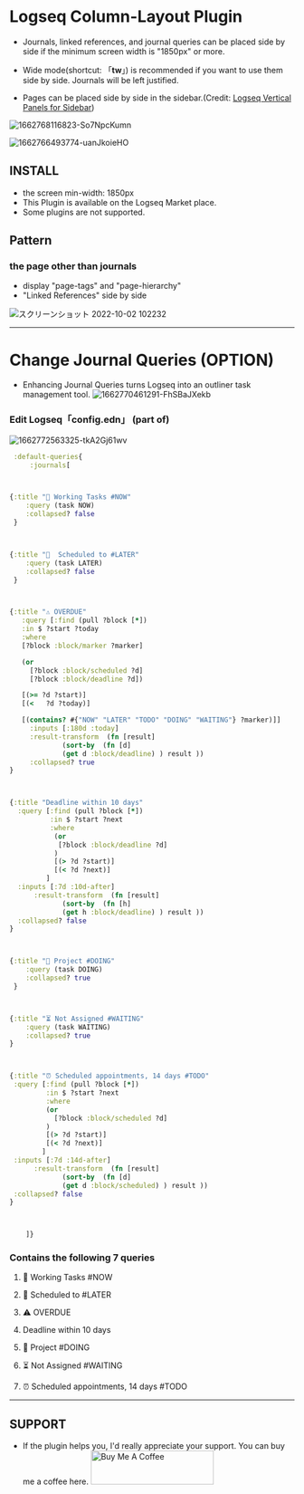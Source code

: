 # Logseq Column-Layout Plugin

 - Journals, linked references, and journal queries can be placed side by side if the minimum screen width is "1850px" or more.

 - Wide mode(shortcut: 「**tw**」) is recommended if you want to use them side by side. Journals will be left justified.

 - Pages can be placed side by side in the sidebar.(Credit: [Logseq Vertical Panels for Sidebar](https://github.com/r-hegde/logseq-vertical-panels))

![1662768116823-So7NpcKumn](https://user-images.githubusercontent.com/111847207/189483249-87505a6e-29f5-4ee5-91f7-961be542da16.png)

![1662766493774-uanJkoieHO](https://user-images.githubusercontent.com/111847207/189498997-5d6f791b-2a6b-45d7-bcb2-d09bee36d431.png)

## INSTALL
 - the screen min-width: 1850px
 - This Plugin is available on the Logseq Market place.
 - Some plugins are not supported.


## Pattern
 ### the page other than journals
 - display "page-tags" and "page-hierarchy" 
 - "Linked References" side by side

![スクリーンショット 2022-10-02 102232](https://user-images.githubusercontent.com/111847207/193434026-5595de15-2e40-42a2-95d4-ab0f1c2b55c3.png)

---

# Change Journal Queries (**OPTION**)
 - Enhancing Journal Queries turns Logseq into an outliner task management tool.
 ![1662770461291-FhSBaJXekb](https://user-images.githubusercontent.com/111847207/189484746-8364ad0c-98d2-4117-b321-b79d7c56052c.png)
### Edit Logseq「config.edn」 (part of)
![1662772563325-tkA2Gj61wv](https://user-images.githubusercontent.com/111847207/189498869-2b99016d-a2b3-44cc-80ed-f9e0cb123d78.png)


```clojure
 :default-queries{
	 :journals[



{:title "🔨 Working Tasks #NOW"
    :query (task NOW)
    :collapsed? false
 }



{:title "📅  Scheduled to #LATER"
    :query (task LATER)
    :collapsed? false
 }



{:title "⚠️ OVERDUE"
   :query [:find (pull ?block [*])
   :in $ ?start ?today
   :where
   [?block :block/marker ?marker]

   (or
     [?block :block/scheduled ?d]
     [?block :block/deadline ?d])

   [(>= ?d ?start)]
   [(<   ?d ?today)]

   [(contains? #{"NOW" "LATER" "TODO" "DOING" "WAITING"} ?marker)]]
     :inputs [:180d :today]
     :result-transform  (fn [result]
             (sort-by  (fn [d]
             (get d :block/deadline) ) result ))
     :collapsed? true
}



{:title "Deadline within 10 days"
  :query [:find (pull ?block [*])
          :in $ ?start ?next
          :where
           (or
            [?block :block/deadline ?d]
           )
           [(> ?d ?start)]
           [(< ?d ?next)]
         ]
  :inputs [:7d :10d-after]
      :result-transform  (fn [result]
             (sort-by  (fn [h]
             (get h :block/deadline) ) result ))
  :collapsed? false
}



{:title "🐬 Project #DOING"
    :query (task DOING)
    :collapsed? true
 }



{:title "⏳ Not Assigned #WAITING"
    :query (task WAITING)
    :collapsed? true
}



{:title "⏰ Scheduled appointments, 14 days #TODO"
 :query [:find (pull ?block [*])
         :in $ ?start ?next
         :where
         (or
           [?block :block/scheduled ?d]
         )
         [(> ?d ?start)]
         [(< ?d ?next)]
        ]
 :inputs [:7d :14d-after]
      :result-transform  (fn [result]
             (sort-by  (fn [d]
             (get d :block/scheduled) ) result ))
 :collapsed? false
}



    ]}
```

### Contains the following 7 queries


 1. 🔨 Working Tasks #NOW

 1. 📅 Scheduled to #LATER

 1. ⚠️ OVERDUE

 1. Deadline within 10 days

 1. 🐬 Project #DOING

 1. ⏳ Not Assigned #WAITING

 1. ⏰ Scheduled appointments, 14 days #TODO
 
 ---
 
## SUPPORT
  - If the plugin helps you, I'd really appreciate your support. You can buy me a coffee here.
 <a href="https://www.buymeacoffee.com/yu000japan" target="_blank"><img src="https://cdn.buymeacoffee.com/buttons/v2/default-yellow.png" alt="Buy Me A Coffee" style="height: 60px !important;width: 217px !important;" ></a>
 
